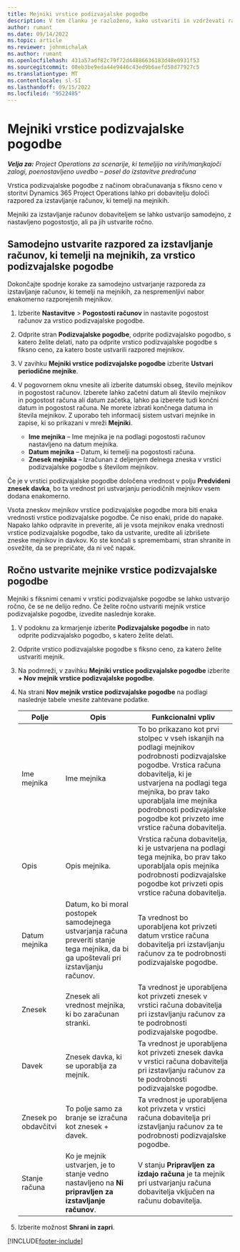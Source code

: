 ```yaml
---
title: Mejniki vrstice podizvajalske pogodbe
description: V tem članku je razloženo, kako ustvariti in vzdrževati razpored računov na podlagi mejnikov za podizvajalsko pogodbo s prodajalcem.
author: rumant
ms.date: 09/14/2022
ms.topic: article
ms.reviewer: johnmichalak
ms.author: rumant
ms.openlocfilehash: 431a57adf82c79f72d44886636183d48e0931f53
ms.sourcegitcommit: 08eb3be9eda44e9446c43ed9b6aefd58d77927c5
ms.translationtype: MT
ms.contentlocale: sl-SI
ms.lasthandoff: 09/15/2022
ms.locfileid: "9522485"
---
```

# <a name="subcontract-line-milestones"></a>Mejniki vrstice podizvajalske pogodbe

_**Velja za:** Project Operations za scenarije, ki temeljijo na virih/manjkajoči zalogi, poenostavljeno uvedbo – posel do izstavitve predračuna_

Vrstica podizvajalske pogodbe z načinom obračunavanja s fiksno ceno v storitvi Dynamics 365 Project Operations lahko pri dobavitelju določi razpored za izstavljanje računov, ki temelji na mejnikih.

Mejniki za izstavljanje računov dobaviteljem se lahko ustvarijo samodejno, z nastavljeno pogostostjo, ali pa jih ustvarite ročno.

## <a name="automatically-create-a-milestone-based-invoice-schedule-for-a-subcontract-line"></a>Samodejno ustvarite razpored za izstavljanje računov, ki temelji na mejnikih, za vrstico podizvajalske pogodbe

Dokončajte spodnje korake za samodejno ustvarjanje razporeda za izstavljanje računov, ki temelji na mejnikih, za nespremenljivi nabor enakomerno razporejenih mejnikov.

1. Izberite **Nastavitve** > **Pogostosti računov** in nastavite pogostost računov za vrstico podizvajalske pogodbe.
2. Odprite stran **Podizvajalske pogodbe**, odprite podizvajalsko pogodbo, s katero želite delati, nato pa odprite vrstico podizvajalske pogodbe s fiksno ceno, za katero boste ustvarili razpored mejnikov.
3. V zavihku **Mejniki vrstice podizvajalske pogodbe** izberite **Ustvari periodične mejnike**.
4. V pogovornem oknu vnesite ali izberite datumski obseg, število mejnikov in pogostost računov. Izberete lahko začetni datum ali število mejnikov in pogostost računa ali datum začetka, lahko pa izberete tudi končni datum in pogostost računa. Ne morete izbrati končnega datuma in števila mejnikov.
Z uporabo teh informacij sistem ustvari mejnike in zapise, ki so prikazani v mreži **Mejniki**.

   - **Ime mejnika** – Ime mejnika je na podlagi pogostosti računov nastavljeno na datum mejnika.
   - **Datum mejnika** – Datum, ki temelji na pogostosti računa.
   - **Znesek mejnika** – Izračunan z deljenjem delnega zneska v vrstici podizvajalske pogodbe s številom mejnikov.

Če je v vrstici podizvajalske pogodbe določena vrednost v polju **Predvideni znesek davka**, bo ta vrednost pri ustvarjanju periodičnih mejnikov vsem dodana enakomerno.

Vsota zneskov mejnikov vrstice podizvajalske pogodbe mora biti enaka vrednosti vrstice podizvajalske pogodbe. Če niso enaki, pride do napake. Napako lahko odpravite in preverite, ali je vsota mejnikov enaka vrednosti vrstice podizvajalske pogodbe, tako da ustvarite, uredite ali izbrišete zneske mejnikov in davkov. Ko ste končali s spremembami, stran shranite in osvežite, da se prepričate, da ni več napak.

## <a name="manually-create-subcontract-line-milestones"></a>Ročno ustvarite mejnike vrstice podizvajalske pogodbe

Mejniki s fiksnimi cenami v vrstici podizvajalske pogodbe se lahko ustvarijo ročno, če se ne delijo redno. Če želite ročno ustvariti mejnik vrstice podizvajalske pogodbe, izvedite naslednje korake.

1. V podoknu za krmarjenje izberite **Podizvajalske pogodbe** in nato odprite podizvajalsko pogodbo, s katero želite delati.
2. Odprite vrstico podizvajalske pogodbe s fiksno ceno, za katero želite ustvariti mejnik.
3. Na podmreži, v zavihku **Mejniki vrstice podizvajalske pogodbe** izberite **+ Nov mejnik vrstice podizvajalske pogodbe**.
4. Na strani **Nov mejnik vrstice podizvajalske pogodbe** na podlagi naslednje tabele vnesite zahtevane podatke.

    | Polje | Opis |Funkcionalni vpliv|
    | --- | --- |----------------------|
    | Ime mejnika | Ime mejnika |To bo prikazano kot prvi stolpec v vseh iskanjih na podlagi mejnikov podrobnosti podizvajalske pogodbe. Vrstica računa dobavitelja, ki je ustvarjena na podlagi tega mejnika, bo prav tako uporabljala ime mejnika podrobnosti podizvajalske pogodbe kot privzeto ime vrstice računa dobavitelja.|
    | Opis | Opis mejnika. |Vrstica računa dobavitelja, ki je ustvarjena na podlagi tega mejnika, bo prav tako uporabljala opis mejnika podrobnosti podizvajalske pogodbe kot privzeti opis vrstice računa dobavitelja.|
    | Datum mejnika | Datum, ko bi moral postopek samodejnega ustvarjanja računa preveriti stanje tega mejnika, da bi ga upoštevali pri izstavljanju računov.| Ta vrednost bo uporabljena kot privzeti datum vrstice računa dobavitelja pri izstavljanju računov za te podrobnosti podizvajalske pogodbe. |
    | Znesek | Znesek ali vrednost mejnika, ki bo zaračunan stranki. |Ta vrednost je uporabljena kot privzeti znesek v vrstici računa dobavitelja pri izstavljanju računov za te podrobnosti podizvajalske pogodbe. |
    | Davek | Znesek davka, ki se uporablja za mejnik.| Ta vrednost je uporabljena kot privzeti znesek davka v vrstici računa dobavitelja pri izstavljanju računov za te podrobnosti podizvajalske pogodbe. |
    | Znesek po obdavčitvi | To polje samo za branje se izračuna kot znesek + davek.|Ta vrednost je uporabljena kot privzeta v vrstici računa dobavitelja pri izstavljanju računov za te podrobnosti podizvajalske pogodbe. |
    | Stanje računa | Ko je mejnik ustvarjen, je to stanje vedno nastavljeno na **Ni pripravljen za izstavljanje računov**.|  V stanju **Pripravljen za izdajo računa** je ta mejnik pri ustvarjanju računa dobavitelja vključen na računu dobavitelja. |

5. Izberite možnost **Shrani in zapri**.


[!INCLUDE[footer-include](../../includes/footer-banner.md)]
